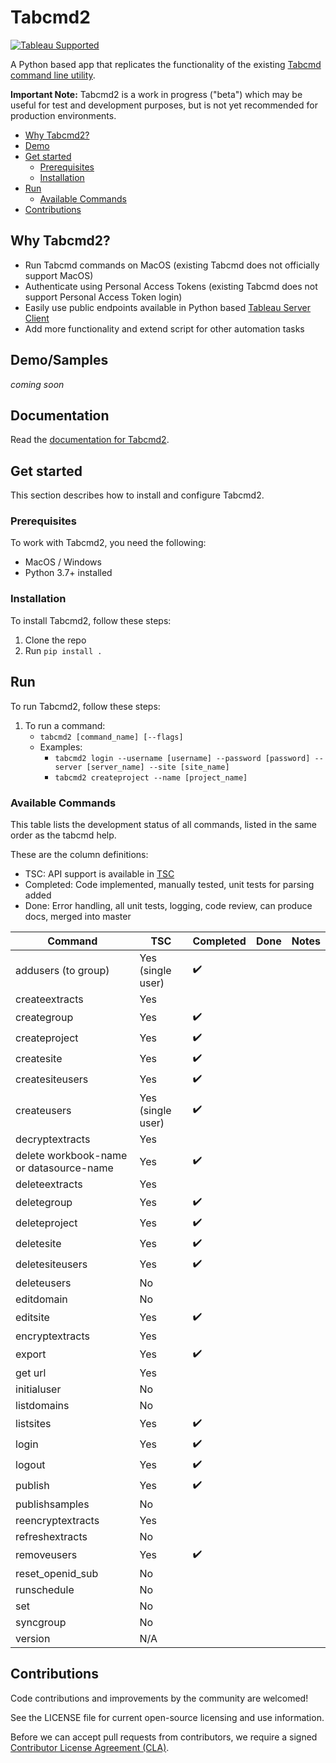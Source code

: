# Tabcmd2

[![Tableau Supported](https://img.shields.io/badge/Support%20Level-Tableau%20Supported-53bd92.svg)](https://www.tableau.com/support-levels-it-and-developer-tools)

A Python based app that replicates the functionality of the existing [Tabcmd command line utility](https://help.tableau.com/current/server/en-us/tabcmd.htm).

**Important Note:** Tabcmd2 is a work in progress ("beta") which may be useful for test and development purposes, but is not yet recommended for production environments.

* [Why Tabcmd2\?](#whytabcmd2)
* [Demo](#demo)
* [Get started](#get-started)
  * [Prerequisites](#prerequisites)
  * [Installation](#installation)
* [Run](#run)
  * [Available Commands](#available-commands)
* [Contributions](#contributions)

## Why Tabcmd2?

* Run Tabcmd commands on MacOS (existing Tabcmd does not officially support MacOS)
* Authenticate using Personal Access Tokens (existing Tabcmd does not support Personal Access Token login)
* Easily use public endpoints available in Python based [Tableau Server Client](https://github.com/tableau/server-client-python/)
* Add more functionality and extend script for other automation tasks

## Demo/Samples

_coming soon_

## Documentation
Read the [documentation for Tabcmd2](docs/index.md).

## Get started

This section describes how to install and configure Tabcmd2.

### Prerequisites

To work with Tabcmd2, you need the following:

* MacOS / Windows
* Python 3.7+ installed

### Installation

To install Tabcmd2, follow these steps:

1. Clone the repo
2. Run `pip install .`

## Run

To run Tabcmd2, follow these steps:

1. To run a command:
    * `tabcmd2 [command_name] [--flags]`
    * Examples:
        * `tabcmd2 login --username [username] --password [password] --server
         [server_name] --site [site_name]`
        * `tabcmd2 createproject --name [project_name]`

### Available Commands

This table lists the development status of all commands, listed in the same order as the tabcmd help.

These are the column definitions:

* TSC: API support is available in [TSC](https://github.com/tableau/server-client-python/)
* Completed: Code implemented, manually tested, unit tests for parsing added
* Done: Error handling, all unit tests, logging, code review, can produce docs, merged into master

| Command | TSC | Completed | Done | Notes |
|-|-|-|-|-|
| addusers (to group) | Yes (single user) | :heavy_check_mark: |  |  |
| createextracts | Yes |  |  |  |
| creategroup | Yes | :heavy_check_mark:  |  |  |
| createproject | Yes | :heavy_check_mark:  |  |  |
| createsite | Yes | :heavy_check_mark:  |  |  |
| createsiteusers | Yes | :heavy_check_mark:  |  |  |
| createusers | Yes (single user) | :heavy_check_mark:  |  |  |
| decryptextracts | Yes |  |  |  |
| delete workbook-name or datasource-name | Yes | :heavy_check_mark:  |  |  |
| deleteextracts | Yes |  |  |  |
| deletegroup | Yes | :heavy_check_mark:  |  |  |
| deleteproject | Yes | :heavy_check_mark:  |  |  |
| deletesite | Yes | :heavy_check_mark:  |  |  |
| deletesiteusers | Yes | :heavy_check_mark:  |  |  |
| deleteusers | No |  |  |  |
| editdomain | No |  |  |  |
| editsite | Yes | :heavy_check_mark:  |  |  |
| encryptextracts | Yes |  |  |  |
| export | Yes | :heavy_check_mark:  |  |  |
| get url | Yes |  |  |  |
| initialuser | No |  |  |  |
| listdomains | No |  |  |  |
| listsites | Yes | :heavy_check_mark:  |  |  |
| login | Yes | :heavy_check_mark:  |  |  |
| logout | Yes | :heavy_check_mark:  |  |  |
| publish | Yes | :heavy_check_mark:  |  |  |
| publishsamples | No |  |  |  |
| reencryptextracts | Yes |  |  |  |
| refreshextracts | No |  |  |  |
| removeusers | Yes | :heavy_check_mark:  |  |  |
| reset_openid_sub | No |  |  |  |
| runschedule | No |  |  |  |
| set | No |  |  |  |
| syncgroup | No |  |  |  |
| version | N/A |  |  |  |

## Contributions

Code contributions and improvements by the community are welcomed!

See the LICENSE file for current open-source licensing and use information.

Before we can accept pull requests from contributors, we require a signed [Contributor License Agreement (CLA)](http://tableau.github.io/contributing.html).
